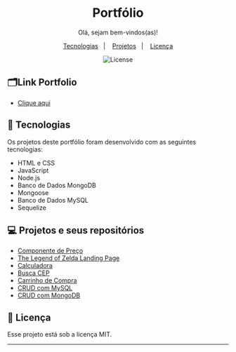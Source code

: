 <h1 align="center"> Portfólio  </h1>

<p align="center">
Olá, sejam bem-vindos(as)!
</p>
<p align="center"> 

</p>

<p align="center">
  <a href="#-tecnologias">Tecnologias</a>&nbsp;&nbsp;&nbsp;|&nbsp;&nbsp;&nbsp;
  <a href="#-projetos">Projetos</a>&nbsp;&nbsp;&nbsp;|&nbsp;&nbsp;&nbsp;
  <a href="#memo-licença">Licença</a>
</p>

<p align="center">
  <img alt="License" src="https://img.shields.io/static/v1?label=license&message=MIT&color=49AA26&labelColor=000000">
</p>

## 🗂️Link Portfolio
- <a href= "https://izabela-franca.github.io/portfolio/"> Clique aqui <a/>

## 🚀 Tecnologias

Os projetos deste portfólio foram desenvolvido com as seguintes tecnologias:

- HTML e CSS
- JavaScript 
- Node.js
- Banco de Dados MongoDB
- Mongoose
- Banco de Dados MySQL
- Sequelize


## 💻 Projetos e seus repositórios

-  <a href = "https://github.com/izabela-franca/grid-component"> Componente de Preço </a>
-  <a href = "https://github.com/izabela-franca/the-legend-of-zelda-landing-page"> The Legend of Zelda Landing Page </a>
-  <a href = "https://github.com/izabela-franca/calculator"> Calculadora </a>
- <a href="https://github.com/izabela-franca/busca-cep"> Busca CEP </a>
- <a href="https://github.com/izabela-franca/shopping-cart"> Carrinho de Compra </a>
- <a href="https://github.com/izabela-franca/CRUD-cartao-fidelidade"> CRUD com MySQL </a>
- <a href="https://github.com/izabela-franca/CRUD-bookstore"> CRUD com MongoDB </a>


## :memo: Licença

Esse projeto está sob a licença MIT.

---

